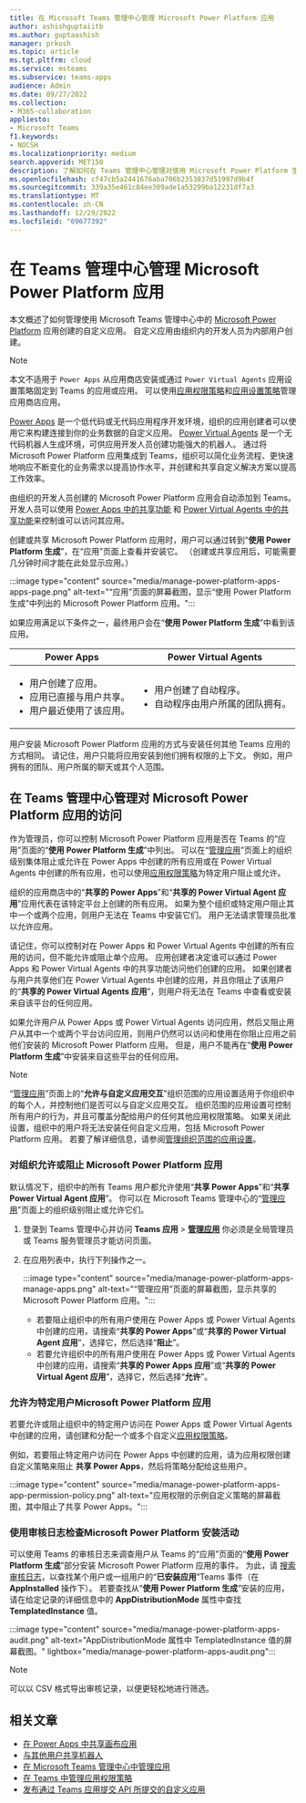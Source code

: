 ```yaml
---
title: 在 Microsoft Teams 管理中心管理 Microsoft Power Platform 应用
author: ashishguptaiitb
ms.author: guptaashish
manager: prkosh
ms.topic: article
ms.tgt.pltfrm: cloud
ms.service: msteams
ms.subservice: teams-apps
audience: Admin
ms.date: 09/27/2022
ms.collection:
- M365-collaboration
appliesto:
- Microsoft Teams
f1.keywords:
- NOCSH
ms.localizationpriority: medium
search.appverid: MET150
description: 了解如何在 Teams 管理中心管理对使用 Microsoft Power Platform 生成的自定义应用的访问。
ms.openlocfilehash: cf47cb5a2441676aba706b2353837d51997d9b4f
ms.sourcegitcommit: 339a35e461c84ee309ade1a53299ba12231df7a3
ms.translationtype: MT
ms.contentlocale: zh-CN
ms.lasthandoff: 12/29/2022
ms.locfileid: "69677392"
---
```

# <a name="manage-microsoft-power-platform-apps-in-the-teams-admin-center"></a>在 Teams 管理中心管理 Microsoft Power Platform 应用

本文概述了如何管理使用 Microsoft Teams 管理中心中的 [Microsoft Power Platform](https://powerplatform.microsoft.com/) 应用创建的自定义应用。 自定义应用由组织内的开发人员为内部用户创建。

> [!NOTE]
> 本文不适用于 `Power Apps` 从应用商店安装或通过 `Power Virtual Agents` 应用设置策略固定到 Teams 的应用或应用。 可以使用[应用权限策略](teams-app-permission-policies.md)和[应用设置策略](teams-app-setup-policies.md)管理应用商店应用。

[Power Apps](https://powerapps.microsoft.com) 是一个低代码或无代码应用程序开发环境，组织的应用创建者可以使用它来构建连接到你的业务数据的自定义应用。 [Power Virtual Agents](/power-virtual-agents/fundamentals-what-is-power-virtual-agents) 是一个无代码机器人生成环境，可供应用开发人员创建功能强大的机器人。 通过将 Microsoft Power Platform 应用集成到 Teams，组织可以简化业务流程、更快速地响应不断变化的业务需求以提高协作水平，并创建和共享自定义解决方案以提高工作效率。  

由组织的开发人员创建的 Microsoft Power Platform 应用会自动添加到 Teams。 开发人员可以使用 [Power Apps 中的共享功能](/powerapps/maker/canvas-apps/share-app) 和 [Power Virtual Agents 中的共享功能](/power-virtual-agents/admin-share-bots)来控制谁可以访问其应用。

创建或共享 Microsoft Power Platform 应用时，用户可以通过转到“**使用 Power Platform 生成**”，在“应用”页面上查看并安装它。 （创建或共享应用后，可能需要几分钟时间才能在此处显示应用。）

:::image type="content" source="media/manage-power-platform-apps-apps-page.png" alt-text="“应用”页面的屏幕截图，显示“使用 Power Platform 生成”中列出的 Microsoft Power Platform 应用。":::

如果应用满足以下条件之一，最终用户会在“**使用 Power Platform 生成**”中看到该应用。

|Power Apps |Power Virtual Agents  |
|---------|---------|
|<ul><li>用户创建了应用。</li><li>应用已直接与用户共享。</li><li>用户最近使用了该应用。 </li></ul>| <ul><li>用户创建了自动程序。</li><li>自动程序由用户所属的团队拥有。 </li></ul>        |

用户安装 Microsoft Power Platform 应用的方式与安装任何其他 Teams 应用的方式相同。 请记住，用户只能将应用安装到他们拥有权限的上下文。 例如，用户拥有的团队、用户所属的聊天或其个人范围。

## <a name="manage-access-to-microsoft-power-platform-apps-in-the-teams-admin-center"></a>在 Teams 管理中心管理对 Microsoft Power Platform 应用的访问

作为管理员，你可以控制 Microsoft Power Platform 应用是否在 Teams 的“应用”页面的“**使用 Power Platform 生成**”中列出。 可以在“[管理应用](manage-apps.md)”页面上的组织级别集体阻止或允许在 Power Apps 中创建的所有应用或在 Power Virtual Agents 中创建的所有应用，也可以使用[应用权限策略](teams-app-permission-policies.md)为特定用户阻止或允许。

组织的应用商店中的“**共享的 Power Apps**”和“**共享的 Power Virtual Agent 应用**”应用代表在该特定平台上创建的所有应用。 如果为整个组织或特定用户阻止其中一个或两个应用，则用户无法在 Teams 中安装它们。 用户无法请求管理员批准以允许应用。

请记住，你可以控制对在 Power Apps 和 Power Virtual Agents 中创建的所有应用的访问，但不能允许或阻止单个应用。 应用创建者决定谁可以通过 Power Apps 和 Power Virtual Agents 中的共享功能访问他们创建的应用。 如果创建者与用户共享他们在 Power Virtual Agents 中创建的应用，并且你阻止了该用户的“**共享的 Power Virtual Agents 应用**”，则用户将无法在 Teams 中查看或安装来自该平台的任何应用。

如果允许用户从 Power Apps 或 Power Virtual Agents 访问应用，然后又阻止用户从其中一个或两个平台访问应用，则用户仍然可以访问和使用在你阻止应用之前他们安装的 Microsoft Power Platform 应用。 但是，用户不能再在“**使用 Power Platform 生成**”中安装来自这些平台的任何应用。

> [!NOTE]
> “[管理应用](manage-apps.md)”页面上的“**允许与自定义应用交互**”组织范围的应用设置适用于你组织中的每个人，并控制他们是否可以与自定义应用交互。 组织范围的应用设置可控制所有用户的行为，并且可覆盖分配给用户的任何其他应用权限策略。 如果关闭此设置，组织中的用户将无法安装任何自定义应用，包括 Microsoft Power Platform 应用。 若要了解详细信息，请参阅[管理组织范围的应用设置](manage-apps.md#manage-org-wide-app-settings)。

### <a name="allow-or-block-microsoft-power-platform-apps-for-your-organization"></a>对组织允许或阻止 Microsoft Power Platform 应用

默认情况下，组织中的所有 Teams 用户都允许使用“**共享 Power Apps**”和“**共享 Power Virtual Agent 应用**”。 你可以在 Microsoft Teams 管理中心的“[管理应用](manage-apps.md)”页面上的组织级别阻止或允许它们。  

1. 登录到 Teams 管理中心并访问 **Teams 应用** > **[管理应用](https://admin.teams.microsoft.com/policies/manage-apps)** 你必须是全局管理员或 Teams 服务管理员才能访问页面。
1. 在应用列表中，执行下列操作之一。

    :::image type="content" source="media/manage-power-platform-apps-manage-apps.png" alt-text="“管理应用”页面的屏幕截图，显示共享的 Microsoft Power Platform 应用。":::

    * 若要阻止组织中的所有用户使用在 Power Apps 或 Power Virtual Agents 中创建的应用，请搜索“**共享的 Power Apps**”或“**共享的 Power Virtual Agent 应用**”，选择它，然后选择“**阻止**”。
    * 若要允许组织中的所有用户使用在 Power Apps 或 Power Virtual Agents 中创建的应用，请搜索“**共享的 Power Apps 应用**”或“**共享的 Power Virtual Agent 应用**”，选择它，然后选择“**允许**”。

### <a name="allow-microsoft-power-platform-apps-for-specific-users"></a>允许为特定用户Microsoft Power Platform 应用

若要允许或阻止组织中的特定用户访问在 Power Apps 或 Power Virtual Agents 中创建的应用，请创建和分配一个或多个自定义[应用权限策略](teams-app-permission-policies.md)。

例如，若要阻止特定用户访问在 Power Apps 中创建的应用，请为应用权限创建自定义策略来阻止 **共享 Power Apps**，然后将策略分配给这些用户。

:::image type="content" source="media/manage-power-platform-apps-app-permission-policy.png" alt-text="应用权限的示例自定义策略的屏幕截图，其中阻止了共享 Power Apps。":::

### <a name="use-audit-logs-to-check-microsoft-power-platform-installation-activity"></a>使用审核日志检查Microsoft Power Platform 安装活动

可以使用 Teams 的审核日志来调查用户从 Teams 的“应用”页面的“**使用 Power Platform 生成**”部分安装 Microsoft Power Platform 应用的事件。 为此，请 [搜索审核日志](./audit-log-events.md)，以查找某个用户或一组用户的“**已安装应用**”Teams 事件（在 **AppInstalled** 操作下）。 若要查找从“**使用 Power Platform 生成**”安装的应用，请在给定记录的详细信息中的 **AppDistributionMode** 属性中查找 **TemplatedInstance** 值。

:::image type="content" source="media/manage-power-platform-apps-audit.png" alt-text="AppDistributionMode 属性中 TemplatedInstance 值的屏幕截图。" lightbox="media/manage-power-platform-apps-audit.png":::

> [!NOTE]
> 可以以 CSV 格式导出审核记录，以便更轻松地进行筛选。

## <a name="related-articles"></a>相关文章

* [在 Power Apps 中共享画布应用](/powerapps/maker/canvas-apps/share-app)
* [与其他用户共享机器人](/power-virtual-agents/admin-share-bots)
* [在 Microsoft Teams 管理中心中管理应用](manage-apps.md)
* [在 Teams 中管理应用权限策略](teams-app-permission-policies.md)
* [发布通过 Teams 应用提交 API 所提交的自定义应用](submit-approve-custom-apps.md)
